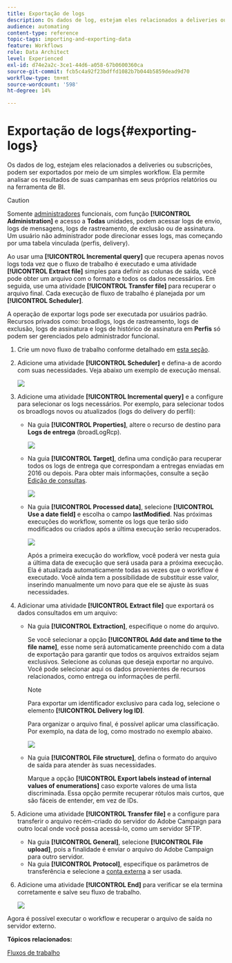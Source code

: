 ```yaml
---
title: Exportação de logs
description: Os dados de log, estejam eles relacionados a deliveries ou subscrições, podem ser exportados por meio de um simples workflow.
audience: automating
content-type: reference
topic-tags: importing-and-exporting-data
feature: Workflows
role: Data Architect
level: Experienced
exl-id: d74e2a2c-3ce1-44d6-a058-67b0600360ca
source-git-commit: fcb5c4a92f23bdffd1082b7b044b5859dead9d70
workflow-type: tm+mt
source-wordcount: '598'
ht-degree: 14%

---
```


# Exportação de logs{#exporting-logs}

Os dados de log, estejam eles relacionados a deliveries ou subscrições, podem ser exportados por meio de um simples workflow. Ela permite analisar os resultados de suas campanhas em seus próprios relatórios ou na ferramenta de BI.

>[!CAUTION]
>
>Somente [administradores](../../administration/using/users-management.md#functional-administrators) funcionais, com função **[!UICONTROL Administration]** e acesso a **Todas** unidades, podem acessar logs de envio, logs de mensagens, logs de rastreamento, de exclusão ou de assinatura. Um usuário não administrador pode direcionar esses logs, mas começando por uma tabela vinculada (perfis, delivery).

Ao usar uma **[!UICONTROL Incremental query]** que recupera apenas novos logs toda vez que o fluxo de trabalho é executado e uma atividade **[!UICONTROL Extract file]** simples para definir as colunas de saída, você pode obter um arquivo com o formato e todos os dados necessários. Em seguida, use uma atividade **[!UICONTROL Transfer file]** para recuperar o arquivo final. Cada execução de fluxo de trabalho é planejada por um **[!UICONTROL Scheduler]**.

A operação de exportar logs pode ser executada por usuários padrão. Recursos privados como: broadlogs, logs de rastreamento, logs de exclusão, logs de assinatura e logs de histórico de assinatura em **Perfis** só podem ser gerenciados pelo administrador funcional.

1. Crie um novo fluxo de trabalho conforme detalhado em [esta seção](../../automating/using/building-a-workflow.md#creating-a-workflow).
1. Adicione uma atividade **[!UICONTROL Scheduler]** e defina-a de acordo com suas necessidades. Veja abaixo um exemplo de execução mensal.

   ![](assets/export_logs_scheduler.png)

1. Adicione uma atividade **[!UICONTROL Incremental query]** e a configure para selecionar os logs necessários. Por exemplo, para selecionar todos os broadlogs novos ou atualizados (logs do delivery do perfil):

   * Na guia **[!UICONTROL Properties]**, altere o recurso de destino para **Logs de entrega** (broadLogRcp).

     ![](assets/export_logs_query_properties.png)

   * Na guia **[!UICONTROL Target]**, defina uma condição para recuperar todos os logs de entrega que correspondam a entregas enviadas em 2016 ou depois. Para obter mais informações, consulte a seção [Edição de consultas](../../automating/using/editing-queries.md#creating-queries).

     ![](assets/export_logs_query_target.png)

   * Na guia **[!UICONTROL Processed data]**, selecione **[!UICONTROL Use a date field]** e escolha o campo **lastModified**. Nas próximas execuções do workflow, somente os logs que terão sido modificados ou criados após a última execução serão recuperados.

     ![](assets/export_logs_query_processeddata.png)

     Após a primeira execução do workflow, você poderá ver nesta guia a última data de execução que será usada para a próxima execução. Ela é atualizada automaticamente todas as vezes que o workflow é executado. Você ainda tem a possibilidade de substituir esse valor, inserindo manualmente um novo para que ele se ajuste às suas necessidades.

1. Adicionar uma atividade **[!UICONTROL Extract file]** que exportará os dados consultados em um arquivo:

   * Na guia **[!UICONTROL Extraction]**, especifique o nome do arquivo.

     Se você selecionar a opção **[!UICONTROL Add date and time to the file name]**, esse nome será automaticamente preenchido com a data de exportação para garantir que todos os arquivos extraídos sejam exclusivos. Selecione as colunas que deseja exportar no arquivo. Você pode selecionar aqui os dados provenientes de recursos relacionados, como entrega ou informações de perfil.

     >[!NOTE]
     >
     >Para exportar um identificador exclusivo para cada log, selecione o elemento **[!UICONTROL Delivery log ID]**.

     Para organizar o arquivo final, é possível aplicar uma classificação. Por exemplo, na data de log, como mostrado no exemplo abaixo.

     ![](assets/export_logs_extractfile_extraction.png)

   * Na guia **[!UICONTROL File structure]**, defina o formato do arquivo de saída para atender às suas necessidades.

     Marque a opção **[!UICONTROL Export labels instead of internal values of enumerations]** caso exporte valores de uma lista discriminada. Essa opção permite recuperar rótulos mais curtos, que são fáceis de entender, em vez de IDs.

1. Adicione uma atividade **[!UICONTROL Transfer file]** e a configure para transferir o arquivo recém-criado do servidor do Adobe Campaign para outro local onde você possa acessá-lo, como um servidor SFTP.

   * Na guia **[!UICONTROL General]**, selecione **[!UICONTROL File upload]**, pois a finalidade é enviar o arquivo do Adobe Campaign para outro servidor.
   * Na guia **[!UICONTROL Protocol]**, especifique os parâmetros de transferência e selecione a [conta externa](../../administration/using/external-accounts.md#creating-an-external-account) a ser usada.

1. Adicione uma atividade **[!UICONTROL End]** para verificar se ela termina corretamente e salve seu fluxo de trabalho.

   ![](assets/export_logs_example_workflow.png)

Agora é possível executar o workflow e recuperar o arquivo de saída no servidor externo.

**Tópicos relacionados:**

[Fluxos de trabalho](../../automating/using/get-started-workflows.md)
